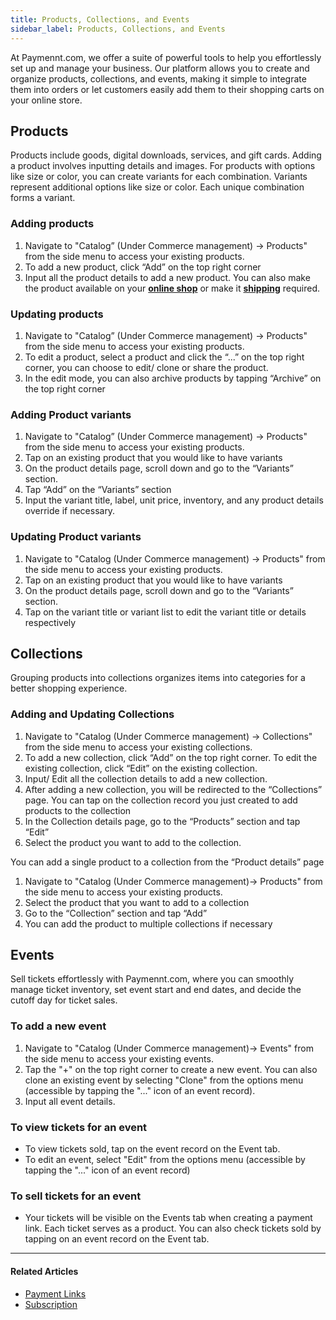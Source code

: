 ```yaml
---
title: Products, Collections, and Events
sidebar_label: Products, Collections, and Events
---
```


At Paymennt.com, we offer a suite of powerful tools to help you effortlessly set up and manage your business. Our platform allows you to create and organize products, collections, and events, making it simple to integrate them into orders or let customers easily add them to their shopping carts on your online store.

## Products

Products include goods, digital downloads, services, and gift cards. Adding a product involves inputting details and images. For products with options like size or color, you can create variants for each combination. Variants represent additional options like size or color. Each unique combination forms a variant.

### Adding products

1. Navigate to "Catalog” (Under Commerce management) -> Products"  from the side menu to access your existing products.
2. To add a new product, click “Add” on the top right corner
3. Input all the product details to add a new product. You can also make the product available on your <ins>**online shop**</ins> or make it <ins>**shipping**</ins> required.

### Updating products

1. Navigate to "Catalog” (Under Commerce management) -> Products"  from the side menu to access your existing products.
2. To edit a product, select a product and click the “...” on the top right corner, you can choose to edit/ clone or share the product.
3. In the edit mode, you can also archive products by tapping “Archive” on the top right corner

### Adding Product variants

1. Navigate to "Catalog” (Under Commerce management) -> Products" from the side menu to access your existing products.
2. Tap on an existing product that you would like to have variants
3. On the product details page, scroll down and go to the “Variants” section.
4. Tap “Add” on the “Variants” section
5. Input the variant title, label, unit price, inventory, and any product details override if necessary.

### Updating Product variants

1. Navigate to "Catalog (Under Commerce management) -> Products" from the side menu to access your existing products.
2. Tap on an existing product that you would like to have variants
3. On the product details page, scroll down and go to the “Variants” section.
4. Tap on the variant title or variant list to edit the variant title or details respectively

## Collections

Grouping products into collections organizes items into categories for a better shopping experience.

### Adding and Updating Collections

1. Navigate to "Catalog (Under Commerce management) -> Collections" from the side menu to access your existing collections.
2. To add a new collection, click “Add” on the top right corner. To edit the existing collection, click “Edit” on the existing collection.
3. Input/ Edit all the collection details to add a new collection.
4. After adding a new collection, you will be redirected to the “Collections” page. You can tap on the collection record you just created to add products to the collection
5. In the Collection details page, go to the “Products” section and tap “Edit”
6. Select the product you want to add to the collection.

You can add a single product to a collection from the “Product details” page

1. Navigate to "Catalog (Under Commerce management)-> Products" from the side menu to access your existing products.
2. Select the product that you want to add to a collection
3. Go to the “Collection” section and tap “Add”
4. You can add the product to multiple collections if necessary

## Events

Sell tickets effortlessly with Paymennt.com, where you can smoothly manage ticket inventory, set event start and end dates, and decide the cutoff day for ticket sales.

### To add a new event

1. Navigate to "Catalog (Under Commerce management)-> Events" from the side menu to access your existing events.
2. Tap the "+" on the top right corner to create a new event. You can also clone an existing event by selecting "Clone" from the options menu (accessible by tapping the "..." icon of an event record).
3. Input all event details.

### To view tickets for an event

* To view tickets sold, tap on the event record on the Event tab.
* To edit an event, select "Edit" from the options menu (accessible by tapping the "..." icon of an event record)

### To sell tickets for an event

* Your tickets will be visible on the Events tab when creating a payment link. Each ticket serves as a product. You can also check tickets sold by tapping on an event record on the Event tab.

***

#### Related Articles

* [<ins>Payment Links</ins>](1-payments-links.md)
* [<ins>Subscription</ins>](2-subscriptions.md)

